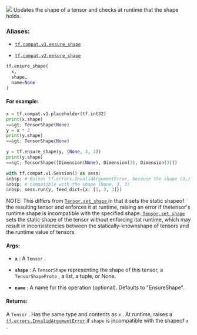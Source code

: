 ![](https://tensorflow.google.cn/images/tf_logo_32px.png)
Updates the shape of a tensor and checks at runtime that the shape holds.

### Aliases:

- [ `tf.compat.v1.ensure_shape` ](/api_docs/python/tf/ensure_shape)

- [ `tf.compat.v2.ensure_shape` ](/api_docs/python/tf/ensure_shape)


```python
tf.ensure_shape(
  x,
  shape,
  name=None
)

```


#### For example:


```python
x = tf.compat.v1.placeholder(tf.int32)
print(x.shape)
==&gt; TensorShape(None)
y = x * 2
print(y.shape)
==&gt; TensorShape(None)

y = tf.ensure_shape(y, (None, 3, 3))
print(y.shape)
==&gt; TensorShape([Dimension(None), Dimension(3), Dimension(3)])

with tf.compat.v1.Session() as sess:
&nbsp; # Raises tf.errors.InvalidArgumentError, because the shape (3,) is not
&nbsp; # compatible with the shape (None, 3, 3)
&nbsp; sess.run(y, feed_dict={x: [1, 2, 3]})


```


NOTE: This differs from [ `Tensor.set_shape` ](https://tensorflow.google.cn/api_docs/python/tf/Tensor#set_shape) in that it sets the static shapeof the resulting tensor and enforces it at runtime, raising an error if thetensor's runtime shape is incompatible with the specified shape.[ `Tensor.set_shape` ](https://tensorflow.google.cn/api_docs/python/tf/Tensor#set_shape) sets the static shape of the tensor without enforcing itat runtime, which may result in inconsistencies between the statically-knownshape of tensors and the runtime value of tensors.

#### Args:

- **`x`** : A  `Tensor` .

- **`shape`** : A  `TensorShape`  representing the shape of this tensor, a `TensorShapeProto` , a list, a tuple, or None.

- **`name`** : A name for this operation (optional). Defaults to "EnsureShape".

#### Returns:

A  `Tensor` . Has the same type and contents as  `x` . At runtime, raises a[ `tf.errors.InvalidArgumentError` ](https://tensorflow.google.cn/api_docs/python/tf/errors/InvalidArgumentError) if  `shape`  is incompatible with the shapeof  `x` .

